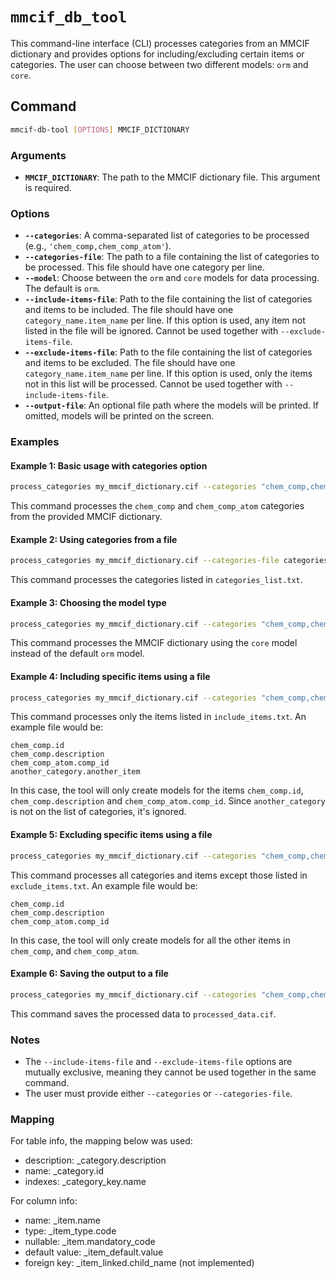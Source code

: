 # `mmcif_db_tool`

This command-line interface (CLI) processes categories from an MMCIF dictionary and provides options for including/excluding certain items or categories. The user can choose between two different models: `orm` and `core`.

## Command

```bash
mmcif-db-tool [OPTIONS] MMCIF_DICTIONARY
```

### Arguments

- **`MMCIF_DICTIONARY`**: The path to the MMCIF dictionary file. This argument is required.

### Options

- **`--categories`**: A comma-separated list of categories to be processed (e.g., `'chem_comp,chem_comp_atom'`).
- **`--categories-file`**: The path to a file containing the list of categories to be processed. This file should have one category per line.
- **`--model`**: Choose between the `orm` and `core` models for data processing. The default is `orm`.
- **`--include-items-file`**: Path to the file containing the list of categories and items to be included. The file should have one `category_name.item_name` per line. If this option is used, any item not listed in the file will be ignored. Cannot be used together with `--exclude-items-file`.
- **`--exclude-items-file`**: Path to the file containing the list of categories and items to be excluded. The file should have one `category_name.item_name` per line. If this option is used, only the items not in this list will be processed. Cannot be used together with `--include-items-file`.
- **`--output-file`**: An optional file path where the models will be printed. If omitted, models will be printed on the screen.

### Examples

#### Example 1: Basic usage with categories option
```bash
process_categories my_mmcif_dictionary.cif --categories "chem_comp,chem_comp_atom"
```
This command processes the `chem_comp` and `chem_comp_atom` categories from the provided MMCIF dictionary.

#### Example 2: Using categories from a file
```bash
process_categories my_mmcif_dictionary.cif --categories-file categories_list.txt
```
This command processes the categories listed in `categories_list.txt`.

#### Example 3: Choosing the model type
```bash
process_categories my_mmcif_dictionary.cif --categories "chem_comp,chem_comp_atom" --model "core"
```
This command processes the MMCIF dictionary using the `core` model instead of the default `orm` model.

#### Example 4: Including specific items using a file
```bash
process_categories my_mmcif_dictionary.cif --categories "chem_comp,chem_comp_atom" --include-items-file include_items.txt
```
This command processes only the items listed in `include_items.txt`. An example file would be:

```
chem_comp.id
chem_comp.description
chem_comp_atom.comp_id
another_category.another_item
```

In this case, the tool will only create models for the items `chem_comp.id`, `chem_comp.description` and `chem_comp_atom.comp_id`. Since `another_category` is not on the list of categories, it's ignored.

#### Example 5: Excluding specific items using a file
```bash
process_categories my_mmcif_dictionary.cif --categories "chem_comp,chem_comp_atom" --exclude-items-file exclude_items.txt
```
This command processes all categories and items except those listed in `exclude_items.txt`. An example file would be:

```
chem_comp.id
chem_comp.description
chem_comp_atom.comp_id
```

In this case, the tool will only create models for all the other items in `chem_comp`, and `chem_comp_atom`.

#### Example 6: Saving the output to a file
```bash
process_categories my_mmcif_dictionary.cif --categories "chem_comp,chem_comp_atom" --output-file processed_data.cif
```
This command saves the processed data to `processed_data.cif`.

### Notes
- The `--include-items-file` and `--exclude-items-file` options are mutually exclusive, meaning they cannot be used together in the same command.
- The user must provide either `--categories` or `--categories-file`.

### Mapping

For table info, the mapping below was used:

- description: _category.description
- name: _category.id
- indexes: _category_key.name

For column info:

- name: _item.name
- type: _item_type.code 
- nullable: _item.mandatory_code
- default value: _item_default.value
- foreign key: _item_linked.child_name (not implemented)
